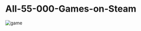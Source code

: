 # All-55-000-Games-on-Steam
![game](https://user-images.githubusercontent.com/85513416/204096880-7bd9f0c4-9e3d-4c8b-845d-1da881afc764.png)
